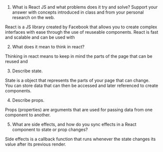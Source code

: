 1. What is React JS and what problems does it try and solve? Support your answer with concepts introduced in class and from your personal research on the web.

React is a JS library created by Facebook that allows you to create complex interfaces with ease through the use of reuseable components. React is fast and scalable and can be used with 
 


 2. What does it mean to think in react?

Thinking in react means to keep in mind the parts of the page that can be reused and 



 3. Describe state.

State is a object that represents the parts of your page that can change. You can store data that can then be accessed and later referenced to create components.


 4. Describe props.

 Props (properties) are arguments that are used for passing data from one component to another.



 5. What are side effects, and how do you sync effects in a React component to state or prop changes?

Side effects is a callback function that runs whenever the state changes its value after its previous render.
